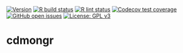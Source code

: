 <!-- badges: start -->
[![Version](https://img.shields.io/github/v/release/mong/cdmongr?sort=semver)](https://github.com/mong/cdmongr/releases)
[![R build status](https://github.com/mong/cdmongr/workflows/R-CMD-check/badge.svg)](https://github.com/mong/cdmongr/actions)
[![R lint status](https://github.com/mong/cdmongr/workflows/lint/badge.svg)](https://github.com/mong/cdmongr/actions)
[![Codecov test coverage](https://codecov.io/gh/mong/cdmongr/branch/main/graph/badge.svg)](https://codecov.io/gh/mong/cdmongr?branch=main)
[![GitHub open issues](https://img.shields.io/github/issues/mong/cdmongr.svg)](https://github.com/mong/cdmongr/issues)
[![License: GPL v3](https://img.shields.io/badge/License-GPLv3-blue.svg)](https://www.gnu.org/licenses/gpl-3.0)
<!-- badges: end -->

# cdmongr

